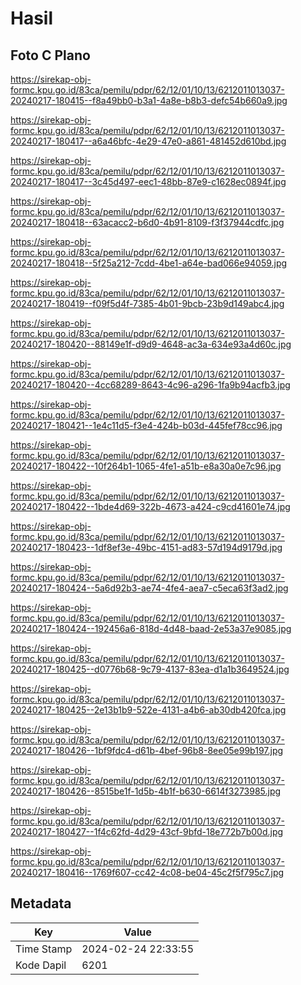 # Hasil

## Foto C Plano

https://sirekap-obj-formc.kpu.go.id/83ca/pemilu/pdpr/62/12/01/10/13/6212011013037-20240217-180415--f8a49bb0-b3a1-4a8e-b8b3-defc54b660a9.jpg

https://sirekap-obj-formc.kpu.go.id/83ca/pemilu/pdpr/62/12/01/10/13/6212011013037-20240217-180417--a6a46bfc-4e29-47e0-a861-481452d610bd.jpg

https://sirekap-obj-formc.kpu.go.id/83ca/pemilu/pdpr/62/12/01/10/13/6212011013037-20240217-180417--3c45d497-eec1-48bb-87e9-c1628ec0894f.jpg

https://sirekap-obj-formc.kpu.go.id/83ca/pemilu/pdpr/62/12/01/10/13/6212011013037-20240217-180418--63acacc2-b6d0-4b91-8109-f3f37944cdfc.jpg

https://sirekap-obj-formc.kpu.go.id/83ca/pemilu/pdpr/62/12/01/10/13/6212011013037-20240217-180418--5f25a212-7cdd-4be1-a64e-bad066e94059.jpg

https://sirekap-obj-formc.kpu.go.id/83ca/pemilu/pdpr/62/12/01/10/13/6212011013037-20240217-180419--f09f5d4f-7385-4b01-9bcb-23b9d149abc4.jpg

https://sirekap-obj-formc.kpu.go.id/83ca/pemilu/pdpr/62/12/01/10/13/6212011013037-20240217-180420--88149e1f-d9d9-4648-ac3a-634e93a4d60c.jpg

https://sirekap-obj-formc.kpu.go.id/83ca/pemilu/pdpr/62/12/01/10/13/6212011013037-20240217-180420--4cc68289-8643-4c96-a296-1fa9b94acfb3.jpg

https://sirekap-obj-formc.kpu.go.id/83ca/pemilu/pdpr/62/12/01/10/13/6212011013037-20240217-180421--1e4c11d5-f3e4-424b-b03d-445fef78cc96.jpg

https://sirekap-obj-formc.kpu.go.id/83ca/pemilu/pdpr/62/12/01/10/13/6212011013037-20240217-180422--10f264b1-1065-4fe1-a51b-e8a30a0e7c96.jpg

https://sirekap-obj-formc.kpu.go.id/83ca/pemilu/pdpr/62/12/01/10/13/6212011013037-20240217-180422--1bde4d69-322b-4673-a424-c9cd41601e74.jpg

https://sirekap-obj-formc.kpu.go.id/83ca/pemilu/pdpr/62/12/01/10/13/6212011013037-20240217-180423--1df8ef3e-49bc-4151-ad83-57d194d9179d.jpg

https://sirekap-obj-formc.kpu.go.id/83ca/pemilu/pdpr/62/12/01/10/13/6212011013037-20240217-180424--5a6d92b3-ae74-4fe4-aea7-c5eca63f3ad2.jpg

https://sirekap-obj-formc.kpu.go.id/83ca/pemilu/pdpr/62/12/01/10/13/6212011013037-20240217-180424--192456a6-818d-4d48-baad-2e53a37e9085.jpg

https://sirekap-obj-formc.kpu.go.id/83ca/pemilu/pdpr/62/12/01/10/13/6212011013037-20240217-180425--d0776b68-9c79-4137-83ea-d1a1b3649524.jpg

https://sirekap-obj-formc.kpu.go.id/83ca/pemilu/pdpr/62/12/01/10/13/6212011013037-20240217-180425--2e13b1b9-522e-4131-a4b6-ab30db420fca.jpg

https://sirekap-obj-formc.kpu.go.id/83ca/pemilu/pdpr/62/12/01/10/13/6212011013037-20240217-180426--1bf9fdc4-d61b-4bef-96b8-8ee05e99b197.jpg

https://sirekap-obj-formc.kpu.go.id/83ca/pemilu/pdpr/62/12/01/10/13/6212011013037-20240217-180426--8515be1f-1d5b-4b1f-b630-6614f3273985.jpg

https://sirekap-obj-formc.kpu.go.id/83ca/pemilu/pdpr/62/12/01/10/13/6212011013037-20240217-180427--1f4c62fd-4d29-43cf-9bfd-18e772b7b00d.jpg

https://sirekap-obj-formc.kpu.go.id/83ca/pemilu/pdpr/62/12/01/10/13/6212011013037-20240217-180416--1769f607-cc42-4c08-be04-45c2f5f795c7.jpg


## Metadata

| Key        | Value               |
| ---------- | ------------------- |
| Time Stamp | 2024-02-24 22:33:55 |
| Kode Dapil | 6201                |




